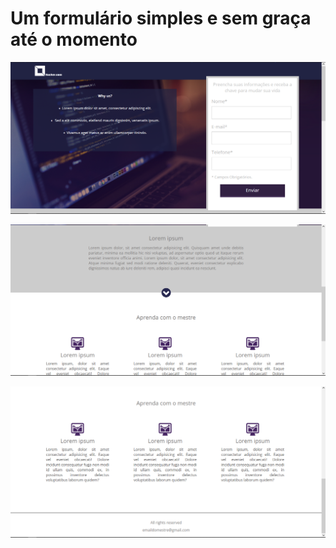 # Um formulário simples e sem graça até o momento

![section-1](./readme-images/image.png)

![section-2 and section-3](./readme-images/image-1.png)

![section-3 and footer](./readme-images/image-2.png)
